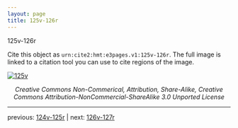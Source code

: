 ```yaml
---
layout: page
title: 125v-126r
---
```


125v-126r

Cite this object as `urn:cite2:hmt:e3pages.v1:125v-126r`. The full image is linked to a citation tool you can use to cite regions of the image.

[![125v](http://www.homermultitext.org/iipsrv?IIIF=/project/homer/pyramidal/deepzoom/hmt/e3bifolio/v1/E3_125v_126r.tif/full/800,/0/default.jpg)](http://www.homermultitext.org/ict2/?urn=urn:cite2:hmt:e3bifolio.v1:E3_125v_126r) 

<p style="text-align: center; font-style: italic;">Creative Commons Non-Commerical, Attribution, Share-Alike, Creative Commons Attribution-NonCommercial-ShareAlike 3.0 Unported License</p>

---

previous: [124v-125r](../124v-125r/) | next: [126v-127r](../126v-127r/)